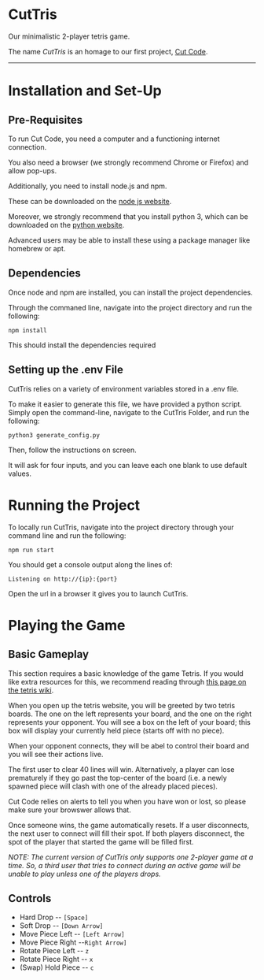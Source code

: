 # CutTris

Our minimalistic 2-player tetris game.

The name *CutTris* is an homage to our first project, 
[Cut Code](https://github.com/arjunk04/cut_code).

---

# Installation and Set-Up
## Pre-Requisites

To run Cut Code, you need a computer and a functioning internet connection.

You also need a browser (we strongly recommend Chrome or Firefox) and allow pop-ups.

Additionally, you need to install node.js and npm.

These can be downloaded on the [node js website](https://nodejs.org/en/).


Moreover, we strongly recommend that you install python 3, which can be downloaded on the
[python website](https://www.python.org/downloads/).

Advanced users may be able to install these using a package manager like homebrew or apt.

## Dependencies
Once node and npm are installed, you can install the project dependencies.

Through the commaned line, navigate into the project directory and run the following:
```
npm install
```

This should install the dependencies required

## Setting up the .env File
CutTris relies on a variety of environment variables stored in a .env file.

To make it easier to generate this file, we have provided a python script.
Simply open the command-line, navigate to the CutTris Folder, and run the following:
```
python3 generate_config.py
```

Then, follow the instructions on screen.

It will ask for four inputs, and you can leave each one blank to use default values.

# Running the Project
To locally run CutTris, navigate into the project directory through your command line and run the following:
```
npm run start
```

You should get a console output along the lines of:
```
Listening on http://{ip}:{port}
```

Open the url in a browser it gives you to launch CutTris.

# Playing the Game
## Basic Gameplay
This section requires a basic knowledge of the game Tetris. 
If you would like extra resources for this, we recommend reading through 
[this page on the tetris wiki](https://tetris.fandom.com/wiki/Gameplay_overview).

When you open up the tetris website, you will be greeted by two tetris boards.
The one on the left represents your board, and the one on the right represents 
your opponent. You will see a box on the left of your board; this box will display 
your currently held piece (starts off with no piece).

When your opponent connects, they will be abel to control their board and you will 
see their actions live.

The first user to clear 40 lines will win. Alternatively, a player
can lose prematurely if they go past the top-center of the board (i.e.
a newly spawned piece will clash with one of the already placed pieces).

Cut Code relies on alerts to tell you when you have won or lost, so please make 
sure your browswer allows that.

Once someone wins, the game automatically resets. If a user disconnects, the next user 
to connect will fill their spot. If both players disconnect, the spot of the player
that started the game will be filled first. 

*NOTE: The current version of CutTris only supports one 2-player game at a time.* 
*So, a third user that tries to connect during an active game will be unable to play* 
*unless one of the players drops.*

## Controls
- Hard Drop -- `[Space]`
- Soft Drop -- `[Down Arrow]`
- Move Piece Left -- `[Left Arrow]`
- Move Piece Right --`Right Arrow]`
- Rotate Piece Left -- `z`
- Rotate Piece Right -- `x`
- (Swap) Hold Piece -- `c`